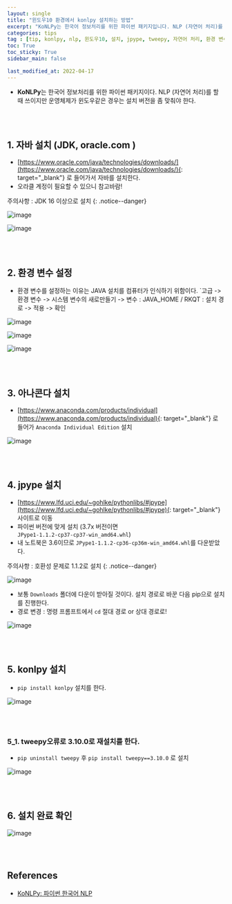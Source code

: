 ```yaml
---
layout: single
title: "윈도우10 환경에서 konlpy 설치하는 방법"
excerpt: "KoNLPy는 한국어 정보처리를 위한 파이썬 패키지입니다. NLP (자연어 처리)를 할 때 쓰이지만 운영체제가 윈도우같은 경우는 설치 버전을 좀 맞춰야 합니다."
categories: tips
tag : [tip, konlpy, nlp, 윈도우10, 설치, jpype, tweepy, 자연어 처리, 환경 변수, 윈도우]
toc: True
toc_sticky: True
sidebar_main: false

last_modified_at: 2022-04-17
---
```


- **KoNLPy**는 한국어 정보처리를 위한 파이썬 패키지이다. NLP (자연어 처리)를 할 때 쓰이지만 운영체제가 윈도우같은 경우는 설치 버전을 좀 맞춰야 한다.

<br>
<br>

## 1. 자바 설치 (JDK, oracle.com )

- [https://www.oracle.com/java/technologies/downloads/](https://www.oracle.com/java/technologies/downloads/){: target="_blank"} 로 들어가서 자바를 설치한다.
- 오라클 계정이 필요할 수 있으니 참고바람!

주의사항 : JDK 16 이상으로 설치
{: .notice--danger}

![image](https://user-images.githubusercontent.com/78655692/143981136-f51f09ae-15be-48a2-ae6d-40ac1a13cfed.png)

![image](https://user-images.githubusercontent.com/78655692/143981194-042fcfaf-1837-4710-82bc-50cbbf13a44c.png)

<br>
<br>

## 2. 환경 변수 설정

- 환경 변수를 설정하는 이유는 JAVA 설치를 컴퓨터가 인식하기 위함이다. `고급 -> 환경 변수 -> 시스템 변수의 새로만들기 -> 변수 : JAVA_HOME / RKQT : 설치 경로 -> 적용 -> 확인

![image](https://user-images.githubusercontent.com/78655692/143981939-418fc97f-f876-4846-8903-42c90ac5a684.png)

![image](https://user-images.githubusercontent.com/78655692/143982044-946d2401-b843-48d4-81e3-ec1b5cb4839a.png)

![image](https://user-images.githubusercontent.com/78655692/143982229-e8f3ed76-f2f5-43bb-b2f5-8a81cac96e9b.png)

<br>
<br>

## 3. 아나콘다 설치

- [https://www.anaconda.com/products/individual](https://www.anaconda.com/products/individual){: target="_blank"} 로 들어가 `Anaconda Individual Edition` 설치

![image](https://user-images.githubusercontent.com/78655692/143982706-605172cc-7c2a-45bd-97d9-57f11a50bb32.png)

<br>
<br>

## 4. jpype 설치 

- [https://www.lfd.uci.edu/~gohlke/pythonlibs/#jpype](https://www.lfd.uci.edu/~gohlke/pythonlibs/#jpype){: target="_blank"} 사이트로 이동
- 파이썬 버전에 맞게 설치 (3.7x 버전이면 `JPype1‑1.1.2‑cp37‑cp37‑win_amd64.whl`)
- 내 노트북은 3.6이므로 `JPype1‑1.1.2‑cp36‑cp36m‑win_amd64.whl`를 다운받았다.

주의사항 : 호환성 문제로 1.1.2로 설치
{: .notice--danger}

![image](https://user-images.githubusercontent.com/78655692/143982471-834f5fde-9447-4d50-a61a-2a3fb4859b46.png)

- 보통 `Downloads` 폴더에 다운이 받아질 것이다. 설치 경로로 바꾼 다음 pip으로 설치를 진행한다.
- 경로 변경 : 명령 프롬프트에서 `cd` 절대 경로 or 상대 경로로!

![image](https://user-images.githubusercontent.com/78655692/143983386-6e591cf2-b736-4337-94d0-af77761d8aff.png)

<br>
<br>

## 5. konlpy 설치

- `pip install konlpy` 설치를 한다.

![image](https://user-images.githubusercontent.com/78655692/143983473-09a8a522-fdfd-4027-8120-cfcb2c9231fb.png)

<br>
<br>

### 5_1. tweepy오류로 3.10.0로 재설치를 한다.

- `pip uninstall tweepy` 후 `pip install tweepy==3.10.0` 로 설치

![image](https://user-images.githubusercontent.com/78655692/143983649-b277a687-4718-4e6e-81dc-bb2822343f6d.png)

<br>
<br>

## 6. 설치 완료 확인

![image](https://user-images.githubusercontent.com/78655692/143983862-c220dafa-79e7-4cd7-990e-c3ee82978731.png)

<br>
<br>

## References

- [KoNLPy: 파이썬 한국어 NLP](https://konlpy.org/ko/latest/)